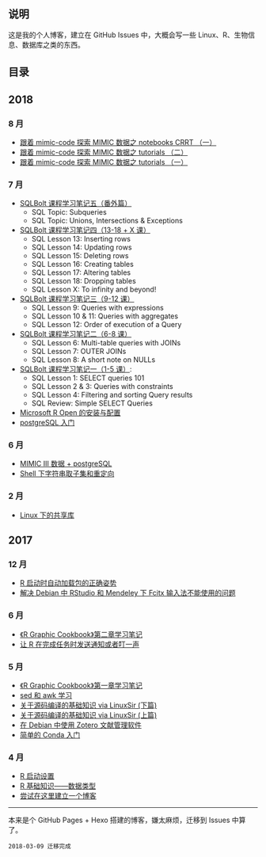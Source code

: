 ## 说明

这是我的个人博客，建立在 GitHub Issues 中，大概会写一些 Linux、R、生物信息、数据库之类的东西。


## 目录

## 2018

### 8 月
- [跟着 mimic-code 探索 MIMIC 数据之 notebooks CRRT （一） ](https://github.com/JackieMium/Blog/issues/26)
- [跟着 mimic-code 探索 MIMIC 数据之 tutorials （二）](https://github.com/JackieMium/Blog/issues/25)
- [跟着 mimic-code 探索 MIMIC 数据之 tutorials （一）](https://github.com/JackieMium/Blog/issues/24)

### 7 月
- [SQLBolt 课程学习笔记五（番外篇）](https://github.com/JackieMium/Blog/issues/23)
  - SQL Topic: Subqueries
  - SQL Topic: Unions, Intersections & Exceptions
- [SQLBolt 课程学习笔记四（13-18 + X 课）](https://github.com/JackieMium/Blog/issues/22)
  - SQL Lesson 13: Inserting rows
  - SQL Lesson 14: Updating rows
  - SQL Lesson 15: Deleting rows
  - SQL Lesson 16: Creating tables
  - SQL Lesson 17: Altering tables
  - SQL Lesson 18: Dropping tables
  - SQL Lesson X: To infinity and beyond!
- [SQLBolt 课程学习笔记三（9-12 课）](https://github.com/JackieMium/Blog/issues/21)
  - SQL Lesson 9: Queries with expressions
  - SQL Lesson 10 & 11: Queries with aggregates
  - SQL Lesson 12: Order of execution of a Query
- [SQLBolt 课程学习笔记二（6-8 课）](https://github.com/JackieMium/Blog/issues/20)
  - SQL Lesson 6: Multi-table queries with JOINs
  - SQL Lesson 7: OUTER JOINs
  - SQL Lesson 8: A short note on NULLs
- [SQLBolt 课程学习笔记一（1-5 课）](https://github.com/JackieMium/Blog/issues/19): 
   - SQL Lesson 1: SELECT queries 101
   - SQL Lesson 2 & 3: Queries with constraints
   - SQL Lesson 4: Filtering and sorting Query results
   - SQL Review: Simple SELECT Queries
- [Microsoft R Open 的安装与配置](https://github.com/JackieMium/Blog/issues/18)
- [postgreSQL 入门](https://github.com/JackieMium/Blog/issues/17)

### 6 月
- [MIMIC III 数据 + postgreSQL](https://github.com/JackieMium/Blog/issues/16)
- [Shell 下字符串取子集和重定向](https://github.com/JackieMium/Blog/issues/15)


### 2 月
- [Linux 下的共享库](https://github.com/JackieMium/Blog/issues/14)


## 2017

### 12 月
- [R 启动时自动加载包的正确姿势](https://github.com/JackieMium/Blog/issues/13)
- [解决 Debian 中 RStudio 和 Mendeley 下 Fcitx 输入法不能使用的问题](https://github.com/JackieMium/Blog/issues/12)

### 6 月
- [《R Graphic Cookbook》第二章学习笔记](https://github.com/JackieMium/Blog/issues/11)
- [让 R 在完成任务时发送通知或者叮一声](https://github.com/JackieMium/Blog/issues/10)

### 5 月
- [《R Graphic Cookbook》第一章学习笔记](https://github.com/JackieMium/Blog/issues/9)
- [sed 和 awk 学习](https://github.com/JackieMium/Blog/issues/8)
- [关于源码编译的基础知识 via LinuxSir (下篇)](https://github.com/JackieMium/Blog/issues/7)
- [关于源码编译的基础知识 via LinuxSir (上篇)](https://github.com/JackieMium/Blog/issues/6)
- [在 Debian 中使用 Zotero 文献管理软件](https://github.com/JackieMium/Blog/issues/5)
- [简单的 Conda 入门](https://github.com/JackieMium/Blog/issues/4)

### 4 月
- [R 启动设置](https://github.com/JackieMium/Blog/issues/3) 
- [R 基础知识——数据类型](https://github.com/JackieMium/Blog/issues/2)
- [尝试在这里建立一个博客](https://github.com/JackieMium/Blog/issues/1)

-----

本来是个 GitHub Pages + Hexo 搭建的博客，嫌太麻烦，迁移到 Issues 中算了。
```
2018-03-09 迁移完成
```
